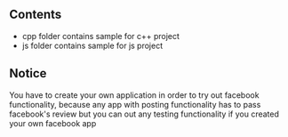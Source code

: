 ## Contents
 * cpp folder contains sample for c++ project
 * js folder contains sample for js project
 
## Notice
You have to create your own application in order to try out facebook functionality, because any app with posting functionality 
has to pass facebook's review but you can out any testing functionality if you created your own facebook app
